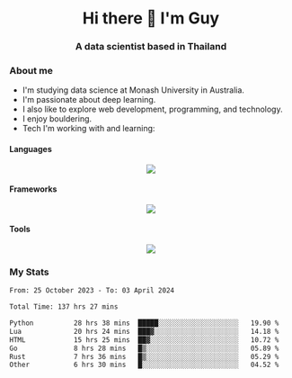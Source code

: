 <h1 align="center">Hi there 👋 I'm Guy</h1>
<h3 align="center">A data scientist based in Thailand</h3>

### About me

- I'm studying data science at Monash University in Australia.
- I'm passionate about deep learning.
- I also like to explore web development, programming, and technology.
- I enjoy bouldering.
- Tech I'm working with and learning:

#### Languages

<div align="center">
    <img src="https://skillicons.dev/icons?i=py,ts,js,html,css,rust,go" />
</div>

#### Frameworks

<div align="center">
    <img src="https://skillicons.dev/icons?i=pytorch,tensorflow,fastapi,react" /><br>
</div>

#### Tools

<div align="center">
    <img src="https://skillicons.dev/icons?i=postgres,redis,docker" /><br>
</div>

### My Stats

<!--START_SECTION:waka-->

```txt
From: 25 October 2023 - To: 03 April 2024

Total Time: 137 hrs 27 mins

Python          28 hrs 38 mins  █████░░░░░░░░░░░░░░░░░░░░   19.90 %
Lua             20 hrs 24 mins  ███▓░░░░░░░░░░░░░░░░░░░░░   14.18 %
HTML            15 hrs 25 mins  ██▓░░░░░░░░░░░░░░░░░░░░░░   10.72 %
Go              8 hrs 28 mins   █▒░░░░░░░░░░░░░░░░░░░░░░░   05.89 %
Rust            7 hrs 36 mins   █▒░░░░░░░░░░░░░░░░░░░░░░░   05.29 %
Other           6 hrs 30 mins   █░░░░░░░░░░░░░░░░░░░░░░░░   04.52 %
```

<!--END_SECTION:waka-->

